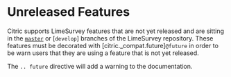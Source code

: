 # Unreleased Features

Citric supports LimeSurvey features that are not yet released and are sitting in the [`master`](https://github.com/LimeSurvey/LimeSurvey/tree/master) or [`develop`] branches of the LimeSurvey repository. These features must be decorated with [citric._compat.future]`@future` in order to be warn users that they are using a feature that is not yet released.

The `.. future` directive will add a warning to the documentation.
